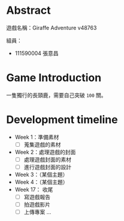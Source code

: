 # Abstract

遊戲名稱：Giraffe Adventure v48763

組員：

- 111590004 張意昌

# Game Introduction

一隻獨行的長頸鹿，需要自己突破 `100` 關。

# Development timeline

- Week 1：準備素材
  - [ ] 蒐集遊戲的素材
- Week 2：處理遊戲的封面
  - [ ] 處理遊戲封面的素材
  - [ ] 進行遊戲封面的設計
- Week 3：（某個主題）
- Week 4：（某個主題）
- Week 17： 收尾
    - [ ] 寫遊戲報告
    - [ ] 拍遊戲影片
    - [ ] 上傳專案
...